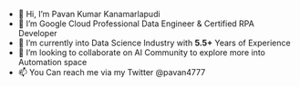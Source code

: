- 👋 Hi, I’m Pavan Kumar Kanamarlapudi 
- 👀 I’m Google Cloud Professional Data Engineer & Certified RPA Developer
- 🌱 I’m currently into Data Science Industry with **5.5+** Years of Experience
- 💞️ I’m looking to collaborate on AI Community to explore more into Automation space
- 📫  You Can reach me via my Twitter @pavan4777

<!---
pavvankanamarlapudi/pavvankanamarlapudi is a ✨ special ✨ repository because its `README.md` (this file) appears on your GitHub profile.
You can click the Preview link to take a look at your changes.
--->
